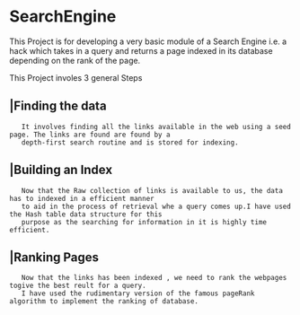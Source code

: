 # SearchEngine

This Project is for developing a very basic module of a Search Engine i.e. a hack which takes in a query and returns a page indexed in 
its database depending on the rank of the page.

This Project involes 3 general Steps
## |Finding the data
       It involves finding all the links available in the web using a seed page. The links are found are found by a 
       depth-first search routine and is stored for indexing.
## |Building an Index
       Now that the Raw collection of links is available to us, the data has to indexed in a efficient manner 
       to aid in the process of retrieval whe a query comes up.I have used the Hash table data structure for this 
       purpose as the searching for information in it is highly time efficient.
       
## |Ranking Pages      
       Now that the links has been indexed , we need to rank the webpages togive the best reult for a query.
       I have used the rudimentary version of the famous pageRank algorithm to implement the ranking of database.
       
